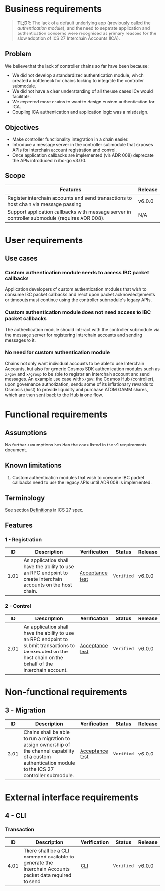 # Business requirements

> **TL;DR**: The lack of a default underlying app (previously called the _authentication module_), and the need to separate application and authentication concerns were recognised as primary reasons for the slow adoption of ICS 27 Interchain Accounts (ICA).

## Problem

We believe that the lack of controller chains so far have been because:

- We did not develop a standardized authentication module, which created a bottleneck for chains looking to integrate the controller submodule.
- We did not have a clear understanding of all the use cases ICA would facilitate.
- We expected more chains to want to design custom authentication for ICA.
- Coupling ICA authentication and application logic was a misdesign.

## Objectives

- Make controller functionality integration in a chain easier.
- Introduce a message server in the controller submodule that exposes APIs for interchain account registration and control.
- Once application callbacks are implemented (via ADR 008) deprecate the APIs introduced in ibc-go v3.0.0.

## Scope

| Features  | Release |
| --------- | ------- |
| Register interchain accounts and send transactions to host chain via message passing. | v6.0.0 |
| Support application callbacks with message server in controller submodule (requires ADR 008). | N/A |

# User requirements

## Use cases

### Custom authentication module needs to access IBC packet callbacks

Application developers of custom authentication modules that wish to consume IBC packet callbacks and react upon packet acknowledgements or timeouts must continue using the controller submodule's legacy APIs. 

### Custom authentication module does not need access to IBC packet callbacks

The authentication module should interact with the controller submodule via the message server for registering interchain accounts and sending messages to it. 

### No need for custom authentication module

Chains not only want individual accounts to be able to use Interchain Accounts, but also for generic Cosmos SDK authentication modules such as `x/gov` and `x/group` to be able to register an interchain account and send messages. An example use case with `x/gov`: the Cosmos Hub (controller), upon governance authorization, sends some of its inflationary rewards to Osmosis (host) to provide liquidity and purchase ATOM GAMM shares, which are then sent back to the Hub in one flow.

# Functional requirements

## Assumptions

No further assumptions besides the ones listed in the v1 requirements document.

## Known limitations

1. Custom authentication modules that wish to consume IBC packet callbacks need to use the legacy APIs until ADR 008 is implemented.

## Terminology

See section [Definitions](https://github.com/cosmos/ibc/blob/main/spec/app/ics-027-interchain-accounts/README.md#definitions) in ICS 27 spec.

## Features

### 1 - Registration

| ID  | Description | Verification | Status | Release |
| --- | ----------- | ------------ | ------ | ------- |
| 1.01 | An application shall have the ability to use an RPC endpoint to create interchain accounts on the host chain. | [Acceptance test](https://github.com/cosmos/ibc-go/blob/v6.0.0/modules/apps/27-interchain-accounts/controller/keeper/msg_server_test.go#L31) | `Verified` | v6.0.0 |

### 2 - Control

| ID  | Description | Verification | Status | Release |
| --- | ----------- | ------------ | ------ | ------- |
| 2.01 | An application shall have the ability to use an RPC endpoint to submit transactions to be executed on the host chain on the behalf of the interchain account. | [Acceptance test](https://github.com/cosmos/ibc-go/blob/v6.0.0/modules/apps/27-interchain-accounts/controller/keeper/msg_server_test.go#L31) | `Verified` | v6.0.0 |


# Non-functional requirements

## 3 - Migration

| ID | Description | Verification | Status | Release |
| -- | ----------- | ------------ | ------ | ------- |     
| 3.01 | Chains shall be able to run a migration to assign ownership of the channel capability of a custom authentication module to the ICS 27 controller submodule. | [Acceptance test](https://github.com/cosmos/ibc-go/blob/v6.0.0/modules/apps/27-interchain-accounts/controller/migrations/v6/migrations_test.go#L89) | `Verified` | v6.0.0 |

# External interface requirements

## 4 - CLI

### Transaction

| ID | Description | Verification | Status | Release |
| -- | ----------- | ------------ | ------ | ------- |
| 4.01 | There shall be a CLI command available to generate the Interchain Accounts packet data required to send  | [CLI](https://github.com/cosmos/ibc-go/blob/v6.0.0/modules/apps/27-interchain-accounts/host/client/cli/tx.go#L21) | `Verified` | v6.0.0 |
